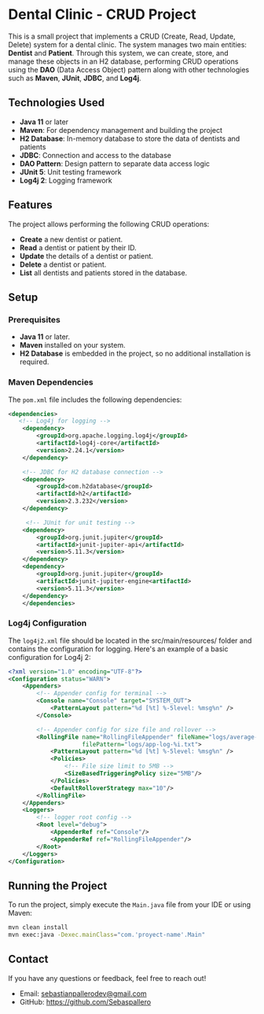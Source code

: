 # Dental Clinic - CRUD Project

This is a small project that implements a CRUD (Create, Read, Update, Delete) system for a dental clinic. The system manages two main entities: **Dentist** and **Patient**. Through this system, we can create, store, and manage these objects in an H2 database, performing CRUD operations using the **DAO** (Data Access Object) pattern along with other technologies such as **Maven**, **JUnit**, **JDBC**, and **Log4j**.

## Technologies Used

- **Java 11** or later
- **Maven**: For dependency management and building the project
- **H2 Database**: In-memory database to store the data of dentists and patients
- **JDBC**: Connection and access to the database
- **DAO Pattern**: Design pattern to separate data access logic
- **JUnit 5**: Unit testing framework
- **Log4j 2**: Logging framework

## Features

The project allows performing the following CRUD operations:

- **Create** a new dentist or patient.
- **Read** a dentist or patient by their ID.
- **Update** the details of a dentist or patient.
- **Delete** a dentist or patient.
- **List** all dentists and patients stored in the database.

## Setup

### Prerequisites

- **Java 11** or later.
- **Maven** installed on your system.
- **H2 Database** is embedded in the project, so no additional installation is required.

### Maven Dependencies

The `pom.xml` file includes the following dependencies:

```xml
<dependencies>
   <!-- Log4j for logging -->
    <dependency>
        <groupId>org.apache.logging.log4j</groupId>
        <artifactId>log4j-core</artifactId>
        <version>2.24.1</version>
    </dependency>

    <!-- JDBC for H2 database connection -->
    <dependency>
        <groupId>com.h2database</groupId>
        <artifactId>h2</artifactId>
        <version>2.3.232</version>
    </dependency>

     <!-- JUnit for unit testing -->
    <dependency>
        <groupId>org.junit.jupiter</groupId>
        <artifactId>junit-jupiter-api</artifactId>
        <version>5.11.3</version>
    </dependency>
    <dependency>
        <groupId>org.junit.jupiter</groupId>
        <artifactId>junit-jupiter-engine<artifactId>
        <version>5.11.3</version>
    </dependency>
    </dependencies>
```

### Log4j Configuration

The `log4j2.xml` file should be located in the src/main/resources/ folder and contains the configuration for logging. Here's an example of a basic configuration for Log4j 2:

```xml
<?xml version="1.0" encoding="UTF-8"?>
<Configuration status="WARN">
    <Appenders>
        <!-- Appender config for terminal -->
        <Console name="Console" target="SYSTEM_OUT">
            <PatternLayout pattern="%d [%t] %-5level: %msg%n" />
        </Console>

        <!-- Appender config for size file and rollover -->
        <RollingFile name="RollingFileAppender" fileName="logs/average-log.txt"
                     filePattern="logs/app-log-%i.txt">
            <PatternLayout pattern="%d [%t] %-5level: %msg%n" />
            <Policies>
                <!-- File size limit to 5MB -->
                <SizeBasedTriggeringPolicy size="5MB"/>
            </Policies>
            <DefaultRolloverStrategy max="10"/>
        </RollingFile>
    </Appenders>
    <Loggers>
        <!-- logger root config -->
        <Root level="debug">
            <AppenderRef ref="Console"/>
            <AppenderRef ref="RollingFileAppender"/>
        </Root>
    </Loggers>
</Configuration>
```

## Running the Project

To run the project, simply execute the `Main.java` file from your IDE or using Maven:

```bash
mvn clean install
mvn exec:java -Dexec.mainClass="com.'proyect-name'.Main"
```

## Contact

If you have any questions or feedback, feel free to reach out!

- Email: sebastianpallerodev@gmail.com
- GitHub: https://github.com/Sebaspallero